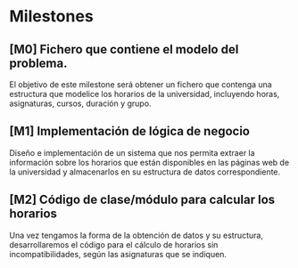 # Milestones

## [M0] Fichero que contiene el modelo del problema.

El objetivo de este milestone será obtener un fichero que contenga una estructura que modelice los horarios de la universidad, incluyendo horas, asignaturas, cursos, duración y grupo.

## [M1] Implementación de lógica de negocio

Diseño e implementación de un sistema que nos permita extraer la información sobre los horarios que están disponibles en las páginas web de la universidad y almacenarlos en su estructura de datos correspondiente.

## [M2] Código de clase/módulo para calcular los horarios

Una vez tengamos la forma de la obtención de datos y su estructura, desarrollaremos el código para el cálculo de horarios sin incompatibilidades, según las asignaturas que se indiquen.


